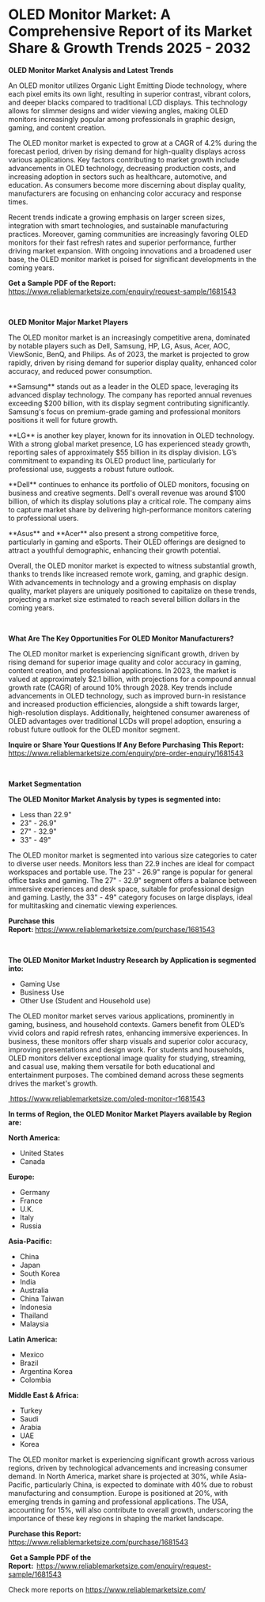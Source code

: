 <p><h1>OLED Monitor Market: A Comprehensive Report of its Market Share & Growth Trends 2025 - 2032</h1></p><p><strong>OLED Monitor Market Analysis and Latest Trends</strong></p>
<p><p>An OLED monitor utilizes Organic Light Emitting Diode technology, where each pixel emits its own light, resulting in superior contrast, vibrant colors, and deeper blacks compared to traditional LCD displays. This technology allows for slimmer designs and wider viewing angles, making OLED monitors increasingly popular among professionals in graphic design, gaming, and content creation.</p><p>The OLED monitor market is expected to grow at a CAGR of 4.2% during the forecast period, driven by rising demand for high-quality displays across various applications. Key factors contributing to market growth include advancements in OLED technology, decreasing production costs, and increasing adoption in sectors such as healthcare, automotive, and education. As consumers become more discerning about display quality, manufacturers are focusing on enhancing color accuracy and response times.</p><p>Recent trends indicate a growing emphasis on larger screen sizes, integration with smart technologies, and sustainable manufacturing practices. Moreover, gaming communities are increasingly favoring OLED monitors for their fast refresh rates and superior performance, further driving market expansion. With ongoing innovations and a broadened user base, the OLED monitor market is poised for significant developments in the coming years.</p></p>
<p><strong>Get a Sample PDF of the Report:&nbsp;</strong> <a href="https://www.reliablemarketsize.com/enquiry/request-sample/1681543?utm_campaign=2448&utm_medium=2&utm_source=Github&utm_content=ia&utm_term=11022025&utm_id=oled-monitor">https://www.reliablemarketsize.com/enquiry/request-sample/1681543</a></p>
<p>&nbsp;</p>
<p><strong>OLED Monitor Major Market Players</strong></p>
<p><p>The OLED monitor market is an increasingly competitive arena, dominated by notable players such as Dell, Samsung, HP, LG, Asus, Acer, AOC, ViewSonic, BenQ, and Philips. As of 2023, the market is projected to grow rapidly, driven by rising demand for superior display quality, enhanced color accuracy, and reduced power consumption.</p><p>**Samsung** stands out as a leader in the OLED space, leveraging its advanced display technology. The company has reported annual revenues exceeding $200 billion, with its display segment contributing significantly. Samsung's focus on premium-grade gaming and professional monitors positions it well for future growth.</p><p>**LG** is another key player, known for its innovation in OLED technology. With a strong global market presence, LG has experienced steady growth, reporting sales of approximately $55 billion in its display division. LG’s commitment to expanding its OLED product line, particularly for professional use, suggests a robust future outlook.</p><p>**Dell** continues to enhance its portfolio of OLED monitors, focusing on business and creative segments. Dell's overall revenue was around $100 billion, of which its display solutions play a critical role. The company aims to capture market share by delivering high-performance monitors catering to professional users.</p><p>**Asus** and **Acer** also present a strong competitive force, particularly in gaming and eSports. Their OLED offerings are designed to attract a youthful demographic, enhancing their growth potential.</p><p>Overall, the OLED monitor market is expected to witness substantial growth, thanks to trends like increased remote work, gaming, and graphic design. With advancements in technology and a growing emphasis on display quality, market players are uniquely positioned to capitalize on these trends, projecting a market size estimated to reach several billion dollars in the coming years.</p></p>
<p>&nbsp;</p>
<p><strong>What Are The Key Opportunities For OLED Monitor Manufacturers?</strong></p>
<p><p>The OLED monitor market is experiencing significant growth, driven by rising demand for superior image quality and color accuracy in gaming, content creation, and professional applications. In 2023, the market is valued at approximately $2.1 billion, with projections for a compound annual growth rate (CAGR) of around 10% through 2028. Key trends include advancements in OLED technology, such as improved burn-in resistance and increased production efficiencies, alongside a shift towards larger, high-resolution displays. Additionally, heightened consumer awareness of OLED advantages over traditional LCDs will propel adoption, ensuring a robust future outlook for the OLED monitor segment.</p></p>
<p><strong>Inquire or Share Your Questions If Any Before Purchasing This Report:</strong> <a href="https://www.reliablemarketsize.com/enquiry/pre-order-enquiry/1681543?utm_campaign=2448&utm_medium=2&utm_source=Github&utm_content=ia&utm_term=11022025&utm_id=oled-monitor">https://www.reliablemarketsize.com/enquiry/pre-order-enquiry/1681543</a></p>
<p>&nbsp;</p>
<p><strong>Market Segmentation</strong></p>
<p><strong>The OLED Monitor Market Analysis by types is segmented into:</strong></p>
<p><ul><li>Less than 22.9"</li><li>23" - 26.9"</li><li>27" - 32.9"</li><li>33" - 49"</li></ul></p>
<p><p>The OLED monitor market is segmented into various size categories to cater to diverse user needs. Monitors less than 22.9 inches are ideal for compact workspaces and portable use. The 23" - 26.9" range is popular for general office tasks and gaming. The 27" - 32.9" segment offers a balance between immersive experiences and desk space, suitable for professional design and gaming. Lastly, the 33" - 49" category focuses on large displays, ideal for multitasking and cinematic viewing experiences.</p></p>
<p><strong>Purchase this Report:&nbsp;</strong><a href="https://www.reliablemarketsize.com/purchase/1681543?utm_campaign=2448&utm_medium=2&utm_source=Github&utm_content=ia&utm_term=11022025&utm_id=oled-monitor">https://www.reliablemarketsize.com/purchase/1681543</a></p>
<p>&nbsp;</p>
<p><strong>The OLED Monitor Market Industry Research by Application is segmented into:</strong></p>
<p><ul><li>Gaming Use</li><li>Business Use</li><li>Other Use (Student and Household use)</li></ul></p>
<p><p>The OLED monitor market serves various applications, prominently in gaming, business, and household contexts. Gamers benefit from OLED’s vivid colors and rapid refresh rates, enhancing immersive experiences. In business, these monitors offer sharp visuals and superior color accuracy, improving presentations and design work. For students and households, OLED monitors deliver exceptional image quality for studying, streaming, and casual use, making them versatile for both educational and entertainment purposes. The combined demand across these segments drives the market's growth.</p></p>
<p><a href="https://www.reliablemarketsize.com/oled-monitor-r1681543?utm_campaign=2448&utm_medium=2&utm_source=Github&utm_content=ia&utm_term=11022025&utm_id=oled-monitor">&nbsp;https://www.reliablemarketsize.com/oled-monitor-r1681543</a></p>
<p><strong>In terms of Region, the OLED Monitor Market Players available by Region are:</strong></p>
<p>
    <p> <strong> North America: </strong>
        <ul>
            <li>United States</li>
            <li>Canada</li>
        </ul>
        </p> 
    <p> <strong> Europe: </strong>
        <ul>
            <li>Germany</li>
            <li>France</li>
            <li>U.K.</li>
            <li>Italy</li>
            <li>Russia</li>
        </ul>
        </p> 
    <p> <strong> Asia-Pacific: </strong>
        <ul>
            <li>China</li>
            <li>Japan</li>
            <li>South Korea</li>
            <li>India</li>
            <li>Australia</li>
            <li>China Taiwan</li>
            <li>Indonesia</li>
            <li>Thailand</li>
            <li>Malaysia</li>
        </ul>
        </p> 
    <p> <strong> Latin America: </strong>
        <ul>
            <li>Mexico</li>
            <li>Brazil</li>
            <li>Argentina Korea</li>
            <li>Colombia</li>
        </ul>
        </p> 
    <p> <strong> Middle East & Africa: </strong>
        <ul>
            <li>Turkey</li>
            <li>Saudi</li>
            <li>Arabia</li>
            <li>UAE</li>
            <li>Korea</li>
        </ul>
    </p>
    </p>
<p><p>The OLED monitor market is experiencing significant growth across various regions, driven by technological advancements and increasing consumer demand. In North America, market share is projected at 30%, while Asia-Pacific, particularly China, is expected to dominate with 40% due to robust manufacturing and consumption. Europe is positioned at 20%, with emerging trends in gaming and professional applications. The USA, accounting for 15%, will also contribute to overall growth, underscoring the importance of these key regions in shaping the market landscape.</p></p>
<p><strong>Purchase this Report: </strong><a href="https://www.reliablemarketsize.com/purchase/1681543?utm_campaign=2448&utm_medium=2&utm_source=Github&utm_content=ia&utm_term=11022025&utm_id=oled-monitor">https://www.reliablemarketsize.com/purchase/1681543</a></p>
<p>&nbsp;<strong>Get a Sample PDF of the Report:&nbsp;&nbsp;</strong><a href="https://www.reliablemarketsize.com/enquiry/request-sample/1681543?utm_campaign=2448&utm_medium=2&utm_source=Github&utm_content=ia&utm_term=11022025&utm_id=oled-monitor">https://www.reliablemarketsize.com/enquiry/request-sample/1681543</a></p>
<p><strong></strong></p>
<p>Check more reports on <a href="https://www.reliablemarketsize.com/?utm_campaign=2448&utm_medium=2&utm_source=Github&utm_content=ia&utm_term=11022025&utm_id=oled-monitor">https://www.reliablemarketsize.com/</a></p>